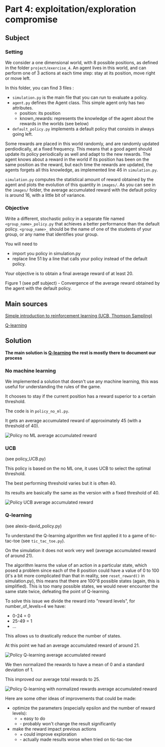 # Part 4: exploitation/exploration compromise

## Subject

### Setting

We consider a one dimensional world, with 8 possible positions, as defined in the folder ```project/exercise_4```. An agent lives in this world, and can perform one of 3 actions at each time step: stay at its position, move right or move left.

In this folder, you can find 3 files :
- ```simulation.py``` is the main file that you can run to evaluate a policy.
- ```agent.py``` defines the Agent class. This simple agent only has two attributes.
	- position: its position
	- known_rewards: represents the knowledge of the agent about the rewards in the worlds (see below)
- ```default_policy.py``` implements a default policy that consists in always going left.

Some rewards are placed in this world randomly, and are randomly updated perdiodically, at a fixed frequency. This means that a good agent should update its policy periodically as well and adapt to the new rewards. The agent knows about a reward in the world if its position has been on the same position as the reward, but each time the rewards are updated, the agents forgets all this knowledge, as implemented line 46 in ```simulation.py```.

```simulation.py``` computes the statistical amount of reward obtained by the agent and plots the evolution of this quantity in ```images/```. As you can see in the ```images/``` folder, the average accumulated reward with the default policy is around 16, with a little bit of variance.

### Objective

Write a different, stochastic policy in a separate file named ```<group_name>_policy.py``` that achieves a better performance than the default policy. ```<group_name>_``` should be the name of one of the students of your group, or any name that identifies your
group.

You will need to
- import you policy in simulation.py
- replace line 51 by a line that calls your policy instead of the default policy.

Your objective is to obtain a final average reward of at least 20.

Figure 1 (see pdf subject) - Convergence of the average reward obtained by the agent with the default policy.

## Main sources

[Simple introduction to reinforcement learning (UCB, Thomson Sampling)](https://www.kaggle.com/code/sangwookchn/reinforcement-learning-using-scikit-learn)

[Q-learning](https://en.wikipedia.org/wiki/Q-learning)

## Solution

<!-- https://stackoverflow.com/a/45508928/12864941 -->
**The main solution is [Q-learning](#q-learning) the rest is mostly there to document our process**

### No machine learning

We implemented a solution that doesn't use any machine learning, this was useful for understanding the rules of the game.

It chooses to stay if the current position has a reward superior to a certain threshold.

The code is in ```policy_no_ml.py```.

It gets an average accumulated reward of approximately 45 (with a threshold of 40).

![Policy no ML average accumulated reward](images/policy_no_ml.jpg?raw=true)

### UCB

(see policy_UCB.py)

This policy is based on the no ML one, it uses UCB to select the optimal threshold.

The best performing threshold varies but it is often 40.

Its results are basically the same as the version with a fixed threshold of 40.

![Policy UCB average accumulated reward](images/policy_UCB.jpg?raw=true)

### Q-learning

(see alexis-david_policy.py)

To understand the Q-learning algorithm we first applied it to a game of tic-tac-toe (see ```tic_tac_toe.py```).

On the simulation it does not work very well (average accumulated reward of around 21).

The algorithm learns the value of an action in a particular state, which posed a problem since each of the 8 position could have a value of 0 to 100 (it's a bit more complicated than that in reality, see ```reset_reward()``` in simulation.py), this means that there are 100^8 possible states (again, this is simplified). This is too many possible states, we would never encounter the same state twice, defeating the point of Q-learning.

To solve this issue we divide the reward into "reward levels", for number_of_levels=4 we have:
- 0-24 = 0
- 25-49 = 1
- ...

This allows us to drastically reduce the number of states.

At this point we had an average accumulated reward of around 21.

![Policy Q-learning average accumulated reward](images/policy_Q-learning.jpg?raw=true)

We then normalized the rewards to have a mean of 0 and a standard deviation of 1.

This improved our average total rewards to 25.

![Policy Q-learning with normalized rewards average accumulated reward](images/policy_Q-learning_normalized_rewards.jpg?raw=true)

Here are some other ideas of improvements that could be made:
- optimize the parameters (especially epsilon and the number of reward levels):
	- \+ easy to do
	- \- probably won't change the result significantly
- make the reward impact previous actions
	- \+ could improve exploration
	- \- actually made results worse when tried on tic-tac-toe
